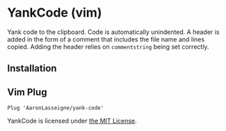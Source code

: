 # YankCode (vim)

Yank code to the clipboard. Code is automatically unindented. A header is added
in the form of a comment that includes the file name and lines copied. Adding
the header relies on `commentstring` being set correctly.

## Installation

## Vim Plug

```vim
Plug 'AaronLasseigne/yank-code'
```

YankCode is licensed under [the MIT License][].

[the mit license]: LICENSE.md
